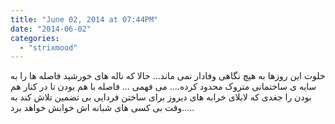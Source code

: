 ```yaml
---
title: "June 02, 2014 at 07:44PM"
date: "2014-06-02"
categories: 
  - "strixmood"
---
```


خلوت این روزها به هیچ نگاهی وفادار نمی ماند... حالا که ناله های خورشید فاصله ها را به سایه ی ساختمانی متروک محدود کرده.... می فهمی ... فاصله با هم بودن تا در کنار هم بودن را جغدی که لابلای خرابه های دیروز برای ساختن فردایی بی تضمین تلاش کند به وقت بی کسی های شبانه اش خوابش خواهد برد.....
